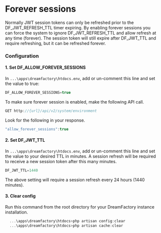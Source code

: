 # Forever sessions
Normally JWT session tokens can only be refreshed prior to the DF_JWT_REFRESH_TTL timer expiring. By enabling forever sessions you can force the system to ignore DF_JWT_REFRESH_TTL and allow refresh at any time (forever). The session token will still expire after DF_JWT_TTL and require refreshing, but it can be refreshed forever.

### Configuration
#### 1. Set DF_ALLOW_FOREVER_SESSIONS
In <code>...\apps\dreamfactory\htdocs\.env</code>, add or un-comment this line and set the value to true:
```js
DF_ALLOW_FOREVER_SESSIONS=true
```

To make sure forever session is enabled, make the following API call.
```js
GET http://{url}/api/v2/system/environment
```
Look for the following in your response.

```js
"allow_forever_sessions":true
```

#### 2. Set DF_JWT_TTL
In <code>...\apps\dreamfactory\htdocs\.env</code>, add or un-comment this line and set the value to your desired TTL in minutes. A session refresh will be required to receive a new session token after this many minutes.
```js
DF_JWT_TTL=1440
```
The above setting will require a session refresh every 24 hours (1440 minutes).

#### 3. Clear config
Run this command from the root directory for your DreamFactory instance installation.
```js
  ...\apps\dreamfactory\htdocs>php artisan config:clear
  ...\apps\dreamfactory\htdocs>php artisan cache:clear
```
